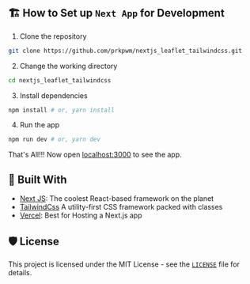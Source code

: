 ## 🏗️ How to Set up `Next App` for Development

1. Clone the repository

```bash
git clone https://github.com/prkpwm/nextjs_leaflet_tailwindcss.git
```

2. Change the working directory

```bash
cd nextjs_leaflet_tailwindcss
```

3. Install dependencies

```bash
npm install # or, yarn install
```

4. Run the app

```bash
npm run dev # or, yarn dev
```

That's All!!! Now open [localhost:3000](http://localhost:3000/) to see the app.


## 🍔 Built With
- [Next JS](https://nextjs.org/): The coolest React-based framework on the planet
- [TailwindCss](https://tailwindcss.com/) A utility-first CSS framework packed with classes
- [Vercel](http://vercel.com/): Best for Hosting a Next.js app



## 🛡️ License
This project is licensed under the MIT License - see the [`LICENSE`](LICENSE) file for details.



